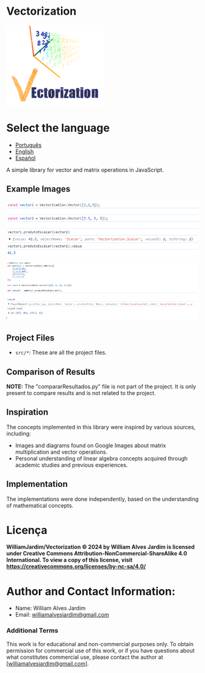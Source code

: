 # Vectorization
![Project logo](https://github.com/WilliamJardim/Vectorization/blob/main/imagens/logo256x256.png)

# Select the language
* [Português](README-Portugues.md)
* [English](README-English.md)
* [Español](README-Español.md)

A simple library for vector and matrix operations in JavaScript.

## Example Images
![Exemplo 1 - Dot product between two vectors](https://github.com/WilliamJardim/Vectorization/blob/main/imagens/exemplos/exemplo1.png)
![Exemplo 2 - Dot product between a matrix and vector](https://github.com/WilliamJardim/Vectorization/blob/main/imagens/exemplos/exemplo2.png)

## Project Files
- `src/*`: These are all the project files.

## Comparison of Results
**NOTE:** The "compararResultados.py" file is not part of the project. It is only present to compare results and is not related to the project.

## Inspiration
The concepts implemented in this library were inspired by various sources, including:
- Images and diagrams found on Google Images about matrix multiplication and vector operations.
- Personal understanding of linear algebra concepts acquired through academic studies and previous experiences.

## Implementation
The implementations were done independently, based on the understanding of mathematical concepts.

# Licença
**WilliamJardim/Vectorization © 2024 by William Alves Jardim is licensed under Creative Commons Attribution-NonCommercial-ShareAlike 4.0 International. To view a copy of this license, visit https://creativecommons.org/licenses/by-nc-sa/4.0/**

# Author and Contact Information:
 - Name: William Alves Jardim
 - Email: williamalvesjardim@gmail.com

### Additional Terms
This work is for educational and non-commercial purposes only. To obtain permission for commercial use of this work, or if you have questions about what constitutes commercial use, please contact the author at [williamalvesjardim@gmail.com].

